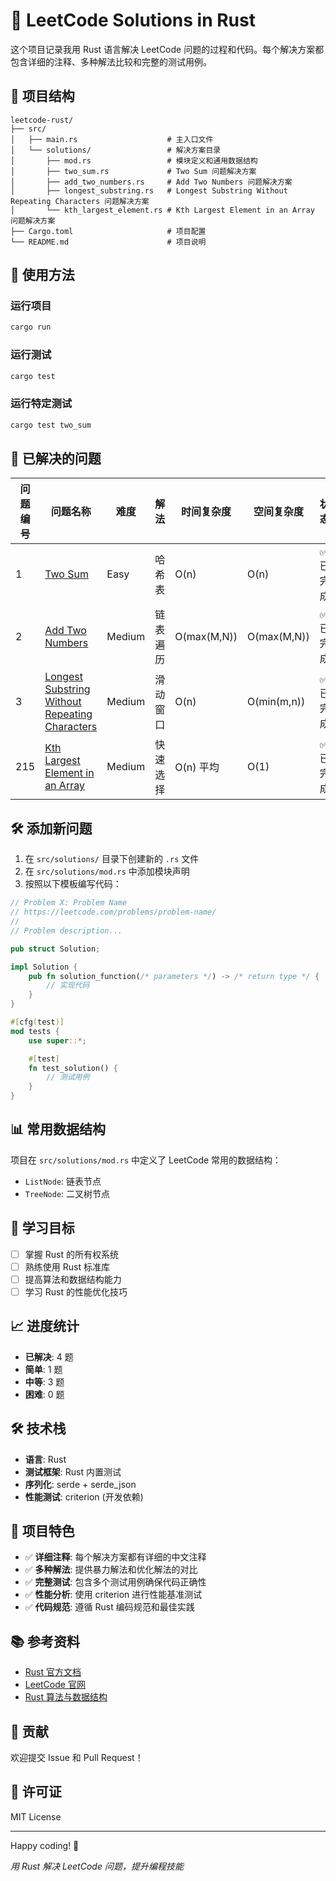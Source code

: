 # 🦀 LeetCode Solutions in Rust

这个项目记录我用 Rust 语言解决 LeetCode 问题的过程和代码。每个解决方案都包含详细的注释、多种解法比较和完整的测试用例。

## 📁 项目结构

```
leetcode-rust/
├── src/
│   ├── main.rs                    # 主入口文件
│   └── solutions/                 # 解决方案目录
│       ├── mod.rs                 # 模块定义和通用数据结构
│       ├── two_sum.rs             # Two Sum 问题解决方案
│       ├── add_two_numbers.rs     # Add Two Numbers 问题解决方案
│       ├── longest_substring.rs   # Longest Substring Without Repeating Characters 问题解决方案
│       └── kth_largest_element.rs # Kth Largest Element in an Array 问题解决方案
├── Cargo.toml                     # 项目配置
└── README.md                      # 项目说明
```

## 🚀 使用方法

### 运行项目
```bash
cargo run
```

### 运行测试
```bash
cargo test
```

### 运行特定测试
```bash
cargo test two_sum
```

## 📝 已解决的问题

| 问题编号 | 问题名称 | 难度 | 解法 | 时间复杂度 | 空间复杂度 | 状态 |
|---------|---------|------|------|-----------|-----------|------|
| 1 | [Two Sum](https://leetcode.com/problems/two-sum/) | Easy | 哈希表 | O(n) | O(n) | ✅ 已完成 |
| 2 | [Add Two Numbers](https://leetcode.com/problems/add-two-numbers/) | Medium | 链表遍历 | O(max(M,N)) | O(max(M,N)) | ✅ 已完成 |
| 3 | [Longest Substring Without Repeating Characters](https://leetcode.com/problems/longest-substring-without-repeating-characters/) | Medium | 滑动窗口 | O(n) | O(min(m,n)) | ✅ 已完成 |
| 215 | [Kth Largest Element in an Array](https://leetcode.com/problems/kth-largest-element-in-an-array/) | Medium | 快速选择 | O(n) 平均 | O(1) | ✅ 已完成 |

## 🛠️ 添加新问题

1. 在 `src/solutions/` 目录下创建新的 `.rs` 文件
2. 在 `src/solutions/mod.rs` 中添加模块声明
3. 按照以下模板编写代码：

```rust
// Problem X: Problem Name
// https://leetcode.com/problems/problem-name/
// 
// Problem description...

pub struct Solution;

impl Solution {
    pub fn solution_function(/* parameters */) -> /* return type */ {
        // 实现代码
    }
}

#[cfg(test)]
mod tests {
    use super::*;

    #[test]
    fn test_solution() {
        // 测试用例
    }
}
```

## 📊 常用数据结构

项目在 `src/solutions/mod.rs` 中定义了 LeetCode 常用的数据结构：

- `ListNode`: 链表节点
- `TreeNode`: 二叉树节点

## 🎯 学习目标

- [ ] 掌握 Rust 的所有权系统
- [ ] 熟练使用 Rust 标准库
- [ ] 提高算法和数据结构能力
- [ ] 学习 Rust 的性能优化技巧

## 📈 进度统计

- **已解决**: 4 题
- **简单**: 1 题
- **中等**: 3 题  
- **困难**: 0 题

## 🛠️ 技术栈

- **语言**: Rust
- **测试框架**: Rust 内置测试
- **序列化**: serde + serde_json
- **性能测试**: criterion (开发依赖)

## 🎯 项目特色

- ✅ **详细注释**: 每个解决方案都有详细的中文注释
- ✅ **多种解法**: 提供暴力解法和优化解法的对比
- ✅ **完整测试**: 包含多个测试用例确保代码正确性
- ✅ **性能分析**: 使用 criterion 进行性能基准测试
- ✅ **代码规范**: 遵循 Rust 编码规范和最佳实践

## 📚 参考资料

- [Rust 官方文档](https://doc.rust-lang.org/)
- [LeetCode 官网](https://leetcode.com/)
- [Rust 算法与数据结构](https://github.com/TheAlgorithms/Rust)

## 🤝 贡献

欢迎提交 Issue 和 Pull Request！

## 📄 许可证

MIT License

---

Happy coding! 🦀

*用 Rust 解决 LeetCode 问题，提升编程技能*
